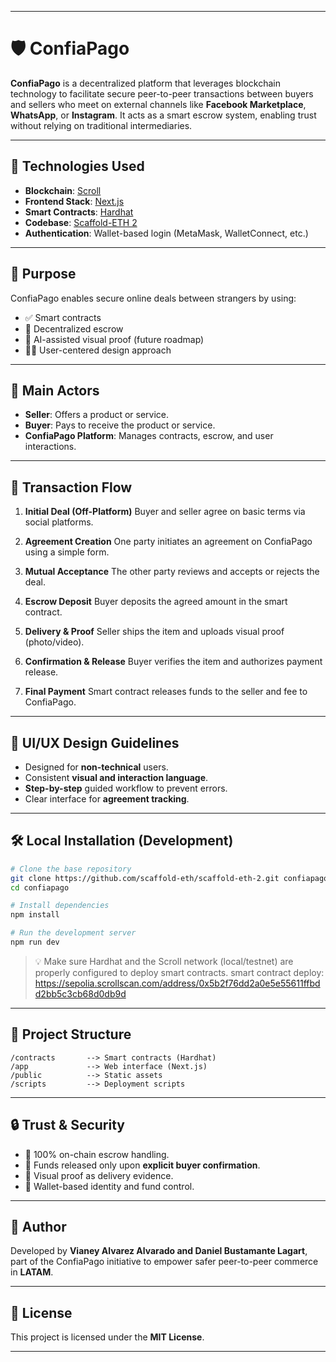 
---

# 🛡️ ConfiaPago

**ConfiaPago** is a decentralized platform that leverages blockchain technology to facilitate secure peer-to-peer transactions between buyers and sellers who meet on external channels like **Facebook Marketplace**, **WhatsApp**, or **Instagram**. It acts as a smart escrow system, enabling trust without relying on traditional intermediaries.

---

## 🚀 Technologies Used

* **Blockchain**: [Scroll](https://scroll.io/)
* **Frontend Stack**: [Next.js](https://nextjs.org/)
* **Smart Contracts**: [Hardhat](https://hardhat.org/)
* **Codebase**: [Scaffold-ETH 2](https://github.com/scaffold-eth/scaffold-eth-2)
* **Authentication**: Wallet-based login (MetaMask, WalletConnect, etc.)

---

## 🎯 Purpose

ConfiaPago enables secure online deals between strangers by using:

* ✅ Smart contracts
* 🔐 Decentralized escrow
* 🧠 AI-assisted visual proof (future roadmap)
* 👨‍💻 User-centered design approach

---

## 👤 Main Actors

* **Seller**: Offers a product or service.
* **Buyer**: Pays to receive the product or service.
* **ConfiaPago Platform**: Manages contracts, escrow, and user interactions.

---

## 🔄 Transaction Flow

1. **Initial Deal (Off-Platform)**
   Buyer and seller agree on basic terms via social platforms.

2. **Agreement Creation**
   One party initiates an agreement on ConfiaPago using a simple form.

3. **Mutual Acceptance**
   The other party reviews and accepts or rejects the deal.

4. **Escrow Deposit**
   Buyer deposits the agreed amount in the smart contract.

5. **Delivery & Proof**
   Seller ships the item and uploads visual proof (photo/video).

6. **Confirmation & Release**
   Buyer verifies the item and authorizes payment release.

7. **Final Payment**
   Smart contract releases funds to the seller and fee to ConfiaPago.

---

## 🧠 UI/UX Design Guidelines

* Designed for **non-technical** users.
* Consistent **visual and interaction language**.
* **Step-by-step** guided workflow to prevent errors.
* Clear interface for **agreement tracking**.

---

## 🛠️ Local Installation (Development)

```bash
# Clone the base repository
git clone https://github.com/scaffold-eth/scaffold-eth-2.git confiapago
cd confiapago

# Install dependencies
npm install

# Run the development server
npm run dev
```

> 💡 Make sure Hardhat and the Scroll network (local/testnet) are properly configured to deploy smart contracts.
smart contract deploy: https://sepolia.scrollscan.com/address/0x5b2f76dd2a0e5e55611ffbdd2bb5c3cb68d0db9d
---

## 📂 Project Structure

```
/contracts       --> Smart contracts (Hardhat)
/app             --> Web interface (Next.js)
/public          --> Static assets
/scripts         --> Deployment scripts
```

---

## 🔒 Trust & Security

* 💯 100% on-chain escrow handling.
* 🔐 Funds released only upon **explicit buyer confirmation**.
* 📸 Visual proof as delivery evidence.
* 👛 Wallet-based identity and fund control.

---

## 👤 Author

Developed by **Vianey Alvarez Alvarado and Daniel Bustamante Lagart**, part of the ConfiaPago initiative to empower safer peer-to-peer commerce in **LATAM**.

---

## 📄 License

This project is licensed under the **MIT License**.

---

